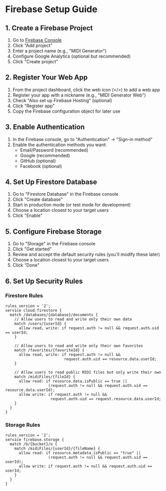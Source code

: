 # Firebase Setup Guide

## 1. Create a Firebase Project
1. Go to [Firebase Console](https://console.firebase.google.com/)
2. Click "Add project"
3. Enter a project name (e.g., "MIDI Generator")
4. Configure Google Analytics (optional but recommended)
5. Click "Create project"

## 2. Register Your Web App
1. From the project dashboard, click the web icon (</>) to add a web app
2. Register your app with a nickname (e.g., "MIDI Generator Web")
3. Check "Also set up Firebase Hosting" (optional)
4. Click "Register app"
5. Copy the Firebase configuration object for later use

## 3. Enable Authentication
1. In the Firebase console, go to "Authentication" → "Sign-in method"
2. Enable the authentication methods you want:
   - Email/Password (recommended)
   - Google (recommended)
   - GitHub (optional)
   - Facebook (optional)

## 4. Set Up Firestore Database
1. Go to "Firestore Database" in the Firebase console
2. Click "Create database"
3. Start in production mode (or test mode for development)
4. Choose a location closest to your target users
5. Click "Enable"

## 5. Configure Firebase Storage
1. Go to "Storage" in the Firebase console
2. Click "Get started"
3. Review and accept the default security rules (you'll modify these later)
4. Choose a location closest to your target users
5. Click "Done"

## 6. Set Up Security Rules
### Firestore Rules
```
rules_version = '2';
service cloud.firestore {
  match /databases/{database}/documents {
    // Allow users to read and write only their own data
    match /users/{userId} {
      allow read, write: if request.auth != null && request.auth.uid == userId;
    }
    
    // Allow users to read and write only their own favorites
    match /favorites/{favoriteId} {
      allow read, write: if request.auth != null && 
                          request.auth.uid == resource.data.userId;
    }
    
    // Allow users to read public MIDI files but only write their own
    match /midiFiles/{fileId} {
      allow read: if resource.data.isPublic == true || 
                   (request.auth != null && request.auth.uid == resource.data.userId);
      allow write: if request.auth != null && 
                    request.auth.uid == request.resource.data.userId;
    }
  }
}
```

### Storage Rules
```
rules_version = '2';
service firebase.storage {
  match /b/{bucket}/o {
    match /midiFiles/{userId}/{fileName} {
      allow read: if resource.metadata.isPublic == "true" || 
                   (request.auth != null && request.auth.uid == userId);
      allow write: if request.auth != null && request.auth.uid == userId;
    }
  }
}
```
